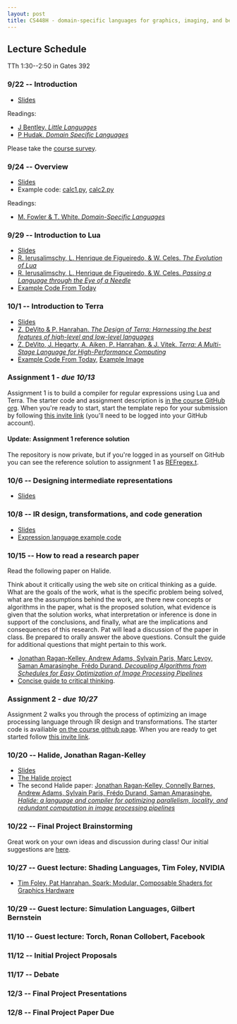 ```yaml
---
layout: post
title: CS448H - domain-specific languages for graphics, imaging, and beyond
---
```


Lecture Schedule
--------

TTh 1:30--2:50 in Gates 392

### 9/22 -- Introduction

* [Slides](intro.pdf)

Readings:

* [J Bentley. _Little Languages_](little-languages.pdf)
* [P Hudak. _Domain Specific Languages_](DSEL-Little.pdf)

Please take the [course survey](http://goo.gl/forms/kJ4qicMhrq).

### 9/24 -- Overview

* [Slides](build.pdf)
* Example code: [calc1.py](calc1.py), [calc2.py](calc2.py)

Readings:

* [M. Fowler & T. White. _Domain-Specific Languages_](http://proquest.safaribooksonline.com/9780132107549?uicode=stanford)


### 9/29 -- Introduction to Lua

* [Slides](cs448h-3.pdf)
* [R. Ierusalimschy, L. Henrique de Figueiredo, & W.  Celes. _The Evolution of Lua_](http://www.lua.org/doc/hopl.pdf)
* [R. Ierusalimschy, L. Henrique de Figueiredo, & W.  Celes. _Passing a Language through the Eye of a Needle_](https://queue.acm.org/detail.cfm?id=1983083)
* [Example Code From Today](example-1.lua)

### 10/1 -- Introduction to Terra

* [Slides](cs448h-4.pdf)
* [Z. DeVito & P. Hanrahan. _The Design of Terra: Harnessing the best features of high-level and low-level languages_](http://terralang.org/snapl-devito.pdf)
* [Z. DeVito, J. Hegarty, A. Aiken, P. Hanrahan, & J. Vitek. _Terra: A Multi-Stage Language for High-Performance Computing_](http://terralang.org/pldi071-devito.pdf)
* [Example Code From Today](example-2.t), [Example Image](giraffe.ppm)

### Assignment 1 - _due 10/13_
Assignment 1 is to build a compiler for regular expressions using Lua and Terra. The starter code and assignment description is [in the course GitHub org](http://github.com/CS448H/assignment1). When you're ready to start, start the template repo for your submission by following [this invite link](https://classroom.github.com/assignment-invitations/349e75dcf83aeebb9c0fefbc62a42dbf) (you'll need to be logged into your GitHub account).

#### Update: Assignment 1 reference solution
The repository is now private, but if you're logged in as yourself on GitHub you can see the reference solution to assignment 1 as [REFregex.t](https://github.com/CS448H/assignment1/blob/master/REFregex.t).

### 10/6 -- Designing intermediate representations

* [Slides](IRs.pdf)

### 10/8 -- IR design, transformations, and code generation

* [Slides](IRs-transforms-codegen.pdf)
* [Expression language example code](http://github.com/CS448h/cs448h.github.com/tree/master/ir-codegen-example)

### 10/15 -- How to read a research paper

Read the following paper on Halide.

Think about it critically using the web site on critical thinking as a guide.
What are the goals of the work, what is the specific problem being solved,
what are the assumptions behind the work,
are there new concepts or algorithms in the paper,
what is the proposed solution,
what evidence is given that the solution works,
what interpretation or inference is done in support of the conclusions,
and finally, what are the implications and consequences of this research.
Pat will lead a discussion of the paper in class.
Be prepared to orally answer the above questions.
Consult the guide for additional questions that might pertain
to this work.

* [Jonathan Ragan-Kelley, Andrew Adams, Sylvain Paris, Marc Levoy, Saman Amarasinghe, Frédo Durand.  _Decoupling Algorithms from Schedules for Easy Optimization of Image Processing Pipelines_](http://people.csail.mit.edu/jrk/halide12/)
* [Concise guide to critical thinking](http://www.criticalthinking.org/ctmodel/logic-model1.htm). 

### Assignment 2 - _due 10/27_
Assignment 2 walks you through the process of optimizing an image processing language through IR design and transformations. The  starter code is availiable [on the course github page](http://github.com/CS448H/assignment2). When you are ready to get started follow [this invite link](https://classroom.github.com/assignment-invitations/41ab15b18322a502c54d69925a70cf0b).

### 10/20 -- Halide, Jonathan Ragan-Kelley
* [Slides](2015-10-20-halide.pdf)
* [The Halide project](http://halide-lang.org)
* The second Halide paper: [Jonathan Ragan-Kelley, Connelly Barnes, Andrew Adams, Sylvain Paris, Frédo Durand, Saman Amarasinghe. _Halide: a language and compiler for optimizing parallelism, locality, and redundant computation in image processing pipelines_](http://people.csail.mit.edu/jrk/halide-pldi13.pdf)

### 10/22 -- Final Project Brainstorming
Great work on your own ideas and discussion during class! Our initial suggestions are [here](2015-10-22-project-ideas.pdf).

### 10/27 -- Guest lecture: Shading Languages, Tim Foley, NVIDIA
* [Tim Foley, Pat Hanrahan. Spark: Modular, Composable Shaders for Graphics Hardware](http://graphics.stanford.edu/papers/spark/)

### 10/29 -- Guest lecture: Simulation Languages, Gilbert Bernstein

### 11/10 -- Guest lecture: Torch, Ronan Collobert, Facebook

### 11/12 -- Initial Project Proposals 

### 11/17 -- Debate

### 12/3 -- Final Project Presentations

### 12/8 -- Final Project Paper Due

